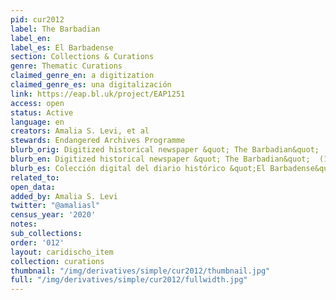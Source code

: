 ```yaml
---
pid: cur2012
label: The Barbadian
label_en:
label_es: El Barbadense
section: Collections & Curations
genre: Thematic Curations
claimed_genre_en: a digitization
claimed_genre_es: una digitalización
link: https://eap.bl.uk/project/EAP1251
access: open
status: Active
language: en
creators: Amalia S. Levi, et al
stewards: Endangered Archives Programme
blurb_orig: Digitized historical newspaper &quot; The Barbadian&quot;  (1822-1863).
blurb_en: Digitized historical newspaper &quot; The Barbadian&quot;  (1822-1863).
blurb_es: Colección digital del diario histórico &quot;El Barbadense&quot; (1822–1863).
related_to:
open_data:
added_by: Amalia S. Levi
twitter: "@amaliasl"
census_year: '2020'
notes:
sub_collections:
order: '012'
layout: caridischo_item
collection: curations
thumbnail: "/img/derivatives/simple/cur2012/thumbnail.jpg"
full: "/img/derivatives/simple/cur2012/fullwidth.jpg"
---
```

